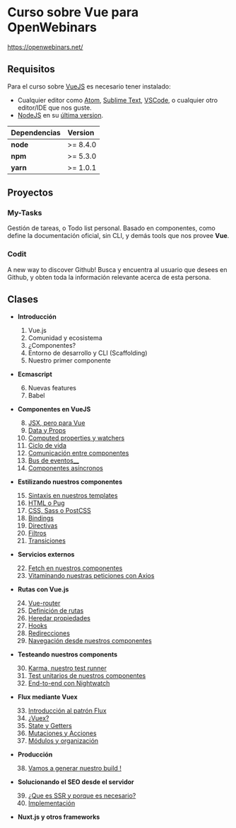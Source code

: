# Curso sobre Vue para OpenWebinars

https://openwebinars.net/

## Requisitos

Para el curso sobre [VueJS](https://vuejs.org/) es necesario tener instalado:

* Cualquier editor como [Atom](https://atom.io/), [Sublime Text](https://www.sublimetext.com/), [VSCode](https://code.visualstudio.com/), o cualquier otro editor/IDE que nos guste.
* [NodeJS](https://nodejs.org/es/) en su [última version](https://nodejs.org/es/download/).

| Dependencias | Version  |
|:-------------|:---------| 
| __node__     | >= 8.4.0 |
| __npm__      | >= 5.3.0 |
| __yarn__     | >= 1.0.1 |

## Proyectos

### __My-Tasks__
Gestión de tareas, o Todo list personal. Basado en componentes, como define la documentación oficial, sin CLI, y demás tools que nos provee __Vue__.

### __Codit__
A new way to discover Github! Busca y encuentra al usuario que desees en Github, y obten toda la información relevante acerca de esta persona.

## Clases

* __Introducción__
  
  1. Vue.js 
  2. Comunidad y ecosistema 
  3. ¿Componentes?  
  4. Entorno de desarrollo y CLI (Scaffolding) 
  5. Nuestro primer componente 

* __Ecmascript__
  
  6. Nuevas features
  7. Babel 

* __Componentes en VueJS__
  
  8. [JSX, pero para Vue](https://github.com/jmanuelrosa/curso-vue-openwebinars/tree/08-jsx-per-para-vue)
  9. [Data y Props](https://github.com/jmanuelrosa/curso-vue-openwebinars/tree/09-data-y-props)
  10. [Computed properties y watchers](https://github.com/jmanuelrosa/curso-vue-openwebinars/tree/10-computed-properties-y-watchers)
  11. [Ciclo de vida](https://github.com/jmanuelrosa/curso-vue-openwebinars/tree/11-ciclo-de-vida)
  12. [Comunicación entre componentes](https://github.com/jmanuelrosa/curso-vue-openwebinars/tree/12-comunicacion-entre-componentes)
  13. [Bus de eventos__](https://github.com/jmanuelrosa/curso-vue-openwebinars/tree/13-bus-de-eventos)
  14. [Componentes asíncronos](https://github.com/jmanuelrosa/curso-vue-openwebinars/tree/14-componentes-asincronos)

* __Estilizando nuestros componentes__
  
  15. [Sintaxis en nuestros templates](https://github.com/jmanuelrosa/curso-vue-openwebinars/tree/15-sintaxis-en-nuestros-templates)
  16. [HTML o Pug](https://github.com/jmanuelrosa/curso-vue-openwebinars/tree/16-html-o-pug)
  17. [CSS, Sass o PostCSS](https://github.com/jmanuelrosa/curso-vue-openwebinars/tree/17-css-sass-o-post-css)
  18. [Bindings](https://github.com/jmanuelrosa/curso-vue-openwebinars/tree/18-bindings)
  19. [Directivas](https://github.com/jmanuelrosa/curso-vue-openwebinars/tree/19-directivas)
  20. [Filtros](https://github.com/jmanuelrosa/curso-vue-openwebinars/tree/20-filtros)
  21. [Transiciones](https://github.com/jmanuelrosa/curso-vue-openwebinars/tree/21-transiciones)

* __Servicios externos__
  
  22. [Fetch en nuestros componentes](https://github.com/jmanuelrosa/curso-vue-openwebinars/tree/22-fetch-en-nuestros-componentes)
  23. [Vitaminando nuestras peticiones con Axios](https://github.com/jmanuelrosa/curso-vue-openwebinars/tree/23-vitaminando-nuestras-peticiones-con-axios)

* __Rutas con Vue.js__
  
  24. [Vue-router](https://github.com/jmanuelrosa/curso-vue-openwebinars/tree/24-vue-router)
  25. [Definición de rutas](https://github.com/jmanuelrosa/curso-vue-openwebinars/tree/25-definicion-de-rutas)
  26. [Heredar propiedades](https://github.com/jmanuelrosa/curso-vue-openwebinars/tree/26-heredar-propiedades)
  27. [Hooks](https://github.com/jmanuelrosa/curso-vue-openwebinars/tree/27-hooks)
  28. [Redirecciones](https://github.com/jmanuelrosa/curso-vue-openwebinars/tree/28-redirecciones)
  29. [Navegación desde nuestros componentes](https://github.com/jmanuelrosa/curso-vue-openwebinars/tree/29-navegacion-desde-nuestros-componentes)

* __Testeando nuestros components__
  
  30. [Karma, nuestro test runner](https://github.com/jmanuelrosa/curso-vue-openwebinars/tree/30-karma-nuestro-test-runner)
  31. [Test unitarios de nuestros componentes](https://github.com/jmanuelrosa/curso-vue-openwebinars/tree/31-test-unitarios-de-nuestros-componentes)
  32. [End-to-end con Nightwatch](https://github.com/jmanuelrosa/curso-vue-openwebinars/tree/32-end-to-end-con-nightwatch)

* __Flux mediante Vuex__
  
  33. [Introducción al patrón Flux](https://github.com/jmanuelrosa/curso-vue-openwebinars/tree/33-introduccion-al-patron-flux)
  34. [¿Vuex?](https://github.com/jmanuelrosa/curso-vue-openwebinars/tree/34-vuex)
  35. [State y Getters](https://github.com/jmanuelrosa/curso-vue-openwebinars/tree/35-state-y-getters)
  36. [Mutaciones y Acciones](https://github.com/jmanuelrosa/curso-vue-openwebinars/tree/36-mutaciones-y-acciones)
  37. [Módulos y organización](https://github.com/jmanuelrosa/curso-vue-openwebinars/tree/37-modulos-y-organizacion)

* __Producción__
  
  38. [Vamos a generar nuestro build !](https://github.com/jmanuelrosa/curso-vue-openwebinars/tree/38-vamos-a-generar-nuestro-build)

* __Solucionando el SEO desde el servidor__
  
  39. [¿Que es SSR y porque es necesario?](https://github.com/jmanuelrosa/curso-vue-openwebinars/tree/39-que-es-ssr-y-porque-es-necesario)
  40. [Implementación](https://github.com/jmanuelrosa/curso-vue-openwebinars/tree/40-implementacion)

* __Nuxt.js y otros frameworks__